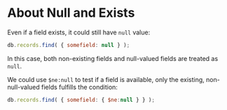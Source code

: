 # About Null and Exists

Even if a field exists, it could still have `null` value:

```javascript
db.records.find( { somefield: null } );
```

In this case, both non-existing fields and null-valued fields are treated as `null`.

We could use `$ne:null` to test if a field is available, only the existing, non-null-valued fields fulfills the condition:

```javascript
db.records.find( { somefield: { $ne:null } } );
```
